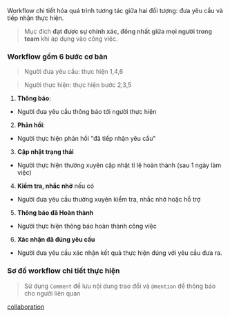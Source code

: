 Workflow chi tiết hóa quá trình tương tác giữa hai đối tượng: đưa yêu cầu và tiếp nhận thực hiện.

> Mục đích **đạt được sự chính xác, đồng nhất giữa mọi người trong team** khi áp dụng vào công việc.

### Workflow gồm 6 bước cơ bản
> Người đưa yêu cầu: thực hiện 1,4,6

> Người thực hiện: thực hiện bước 2,3,5

1. **Thông báo**: 
  - Người đưa yêu cầu thông báo tới người thực hiện

2. **Phản hồi**:  
  - Người thực hiện phản hồi "đã tiếp nhận yêu cầu"

3. **Cập nhật trạng thái**
 - Người thực hiện thường xuyên cập nhật tỉ lệ hoàn thành (sau 1 ngày làm việc)

4. **Kiểm tra,  nhắc nhở** nếu có
 - Người đưa yêu cầu thường xuyên kiểm tra, nhắc nhở hoặc hỗ trợ 

5. **Thông báo đã Hoàn thành**
 - Người thực hiện thông báo hoàn thành công việc

6. **Xác nhận đã đúng yêu cầu** 
 - Người đưa yêu cầu xác nhận kết quả thực hiện đúng với yêu cầu đưa ra.



### Sơ đồ workflow chi tiết thực hiện

> Sử dụng `Comment` để lưu nội dung trao đổi  và `@mention` để thông báo cho người liên quan

[collaboration](https://github.com/easywebhub/tasks/blob/master/EasyWeb-TeamWork.png)
